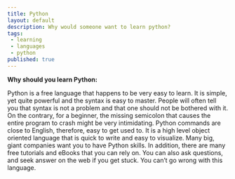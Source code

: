 ```yaml
---
title: Python
layout: default
description: Why would someone want to learn python?
tags:
 - learning
 - languages
 - python
published: true
---
```


<b>Why should you learn Python:</b>

Python is a free language that happens to be very easy to learn. It is simple, yet quite powerful and the syntax is easy to master. People will often tell you that syntax is not a problem and that one should not be bothered with it. On the contrary, for a beginner, the missing semicolon that causes the entire program to crash might be very intimidating. Python commands are close to English, therefore, easy to get used to. It is a high level object oriented language that is quick to write and easy to visualize. Many big, giant companies want you to have Python skills. In addition, there are many free tutorials and eBooks that you can rely on. You can also ask questions, and seek answer on the web if you get stuck. You can’t go wrong with this language.